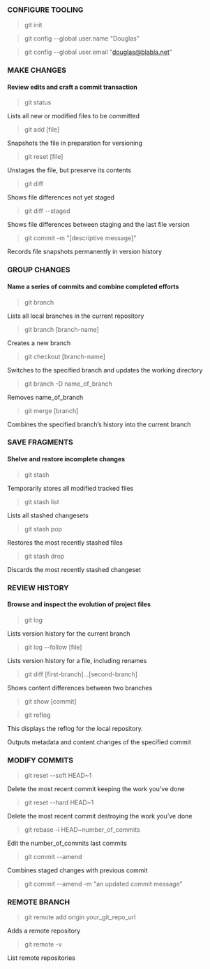 ### CONFIGURE TOOLING

> git init  

> git config --global user.name "Douglas"  

> git config --global user.email "douglas@blabla.net"   

### MAKE CHANGES  
#### Review edits and craft a commit transaction  

> git status  

Lists all new or modified files to be committed  

> git add [file]  

Snapshots the file in preparation for versioning  

> git reset [file]  

Unstages the file, but preserve its contents  

> git diff  

Shows file differences not yet staged  

> git diff --staged  

Shows file differences between staging and the last file version  

> git commit -m "[descriptive message]"  

Records file snapshots permanently in version history

### GROUP CHANGES  
#### Name a series of commits and combine completed efforts  

> git branch  

Lists all local branches in the current repository  

> git branch [branch-name]  

Creates a new branch  

> git checkout [branch-name]  

Switches to the specified branch and updates the working directory  

> git branch -D name_of_branch  

Removes name_of_branch

> git merge [branch]  

Combines the specified branch’s history into the current branch

### SAVE FRAGMENTS  
#### Shelve and restore incomplete changes  

> git stash  

Temporarily stores all modified tracked files  

> git stash list  

Lists all stashed changesets

> git stash pop  

Restores the most recently stashed files  

> git stash drop  

Discards the most recently stashed changeset  

### REVIEW HISTORY  
#### Browse and inspect the evolution of project files  

> git log  

Lists version history for the current branch  

> git log --follow [file]  

Lists version history for a file, including renames  

> git diff [first-branch]...[second-branch]  

Shows content differences between two branches  

> git show [commit]  

> git reflog  

This displays the reflog for the local repository.

Outputs metadata and content changes of the specified commit

### MODIFY COMMITS  

>git reset --soft HEAD~1  

Delete the most recent commit keeping the work you’ve done  

>git reset --hard HEAD~1  

Delete the most recent commit destroying the work you’ve done

>git rebase -i HEAD~number_of_commits  

Edit the number_of_commits last commits


> git commit --amend  

Combines staged changes with previous commit

> git commit --amend -m "an updated commit message"

### REMOTE BRANCH  

>git remote add origin your_git_repo_url  

Adds a remote repository  

>git remote -v  

List remote repositories